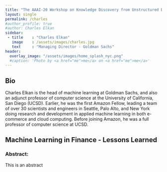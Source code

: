 ```yaml
---
title: "The AAAI-20 Workshop on Knowledge Discovery from Unstructured Data in Financial Services"
layout: single
permalink: /charles
#author_profile: true
#author: Charles Elkan
sidebar:
 - title    : "Charles Elkan"
   image    : /assets/images/charles.jpg
   text     : "Managing Director - Goldman Sachs"
header:
  overlay_image: "/assets/images/home_splash_nyc.png"
  #caption: 'Photo by <a href="me">me</a> on <a href="me">me</a>'
---
```

<h2>Bio</h2>

Charles Elkan is the head of machine learning at Goldman Sachs, and also an adjunct professor of computer science at the University of California, San Diego (UCSD). Earlier, he was the first Amazon Fellow, leading a team of over 30 scientists and engineers in Seattle, Palo Alto, and New York doing research and development in applied machine learning in both e-commerce and cloud computing. Before joining Amazon, he was a full professor of computer science at UCSD.

<h2>Machine Learning in Finance - Lessons Learned</h2>
<h3>Abstract:</h3> This is an abstract